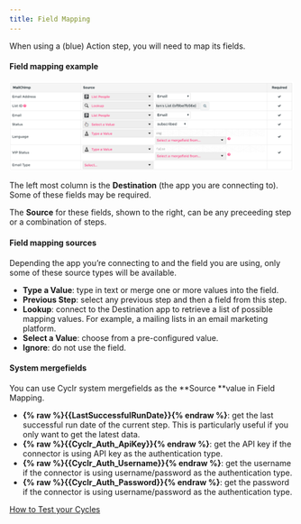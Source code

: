 ```yaml
---
title: Field Mapping
---
```


When using a (blue) Action step, you will need to map its fields.

#### Field mapping example

![](./images/field-mapping.png)

The left most column is the **Destination** (the app you are connecting to). Some of these fields may be required.

The **Source** for these fields, shown to the right, can be any preceeding step or a combination of steps.

#### Field mapping sources

Depending the app you’re connecting to and the field you are using, only some of these source types will be available.

*   **Type a Value**: type in text or merge one or more values into the field.
*   **Previous Step**: select any previous step and then a field from this step.
*   **Lookup**: connect to the Destination app to retrieve a list of possible mapping values. For example, a mailing lists in an email marketing platform.
*   **Select a Value**: choose from a pre-configured value.
*   **Ignore**: do not use the field.

#### System mergefields

You can use Cyclr system mergefields as the **Source **value in Field Mapping.

*   **{% raw %}{{LastSuccessfulRunDate}}{% endraw %}**: get the last successful run date of the current step. This is particularly useful if you only want to get the latest data.
*   **{% raw %}{{Cyclr_Auth_ApiKey}}{% endraw %}**: get the API key if the connector is using API key as the authentication type.
*   **{% raw %}{{Cyclr_Auth_Username}}{% endraw %}**: get the username if the connector is using username/password as the authentication type.
*   **{% raw %}{{Cyclr_Auth_Password}}{% endraw %}**: get the password if the connector is using username/password as the authentication type.

[How to Test your Cycles](./testing-cycles)